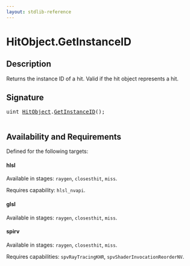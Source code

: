 ```yaml
---
layout: stdlib-reference
---
```


# HitObject\.GetInstanceID

## Description

Returns the instance ID of a hit. Valid if the hit object represents a hit.




## Signature 

<pre>
uint <a href="/stdlib-reference/types/HitObject/index" class="code_type">HitObject</a>.<a href="/stdlib-reference/types/HitObject/GetInstanceID">GetInstanceID</a>();

</pre>

## Availability and Requirements

Defined for the following targets:

#### hlsl
Available in stages: `raygen`, `closesthit`, `miss`.

Requires capability: `hlsl_nvapi`.
#### glsl
Available in stages: `raygen`, `closesthit`, `miss`.

#### spirv
Available in stages: `raygen`, `closesthit`, `miss`.

Requires capabilities: `spvRayTracingKHR`, `spvShaderInvocationReorderNV`.


